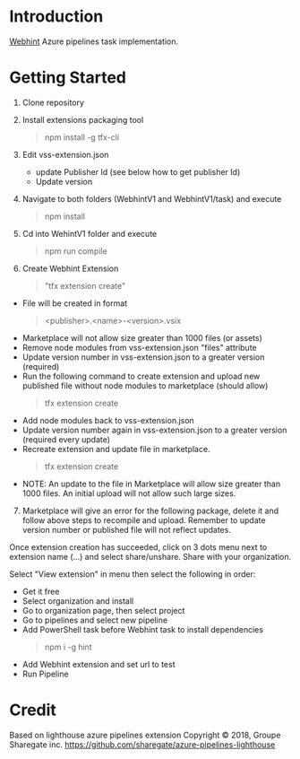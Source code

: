 # Introduction 
[Webhint](https://webhint.io/) Azure pipelines task implementation.

# Getting Started 

1. Clone repository
2. Install extensions packaging tool
    > npm install -g tfx-cli

3. Edit vss-extension.json 
	- update Publisher Id (see below how to get publisher Id)
	- Update version 

4. Navigate to both folders (WebhintV1 and WebhintV1/task) and execute
	> npm install

5. Cd into WehintV1 folder and execute 
    > npm run compile

6. Create Webhint Extension
    > "tfx extension create"
 - File will be created in format 
    > &lt;publisher&gt;.&lt;name&gt;-&lt;version&gt;.vsix 
- Marketplace will not allow size greater than 1000 files (or assets)
- Remove node modules from vss-extension.json "files" attribute
- Update version number in vss-extension.json to a greater version (required) 
- Run the following command to create extension and upload new published file without node modules to marketplace (should allow)
    > tfx extension create
- Add node modules back to vss-extension.json
- Update version number again in vss-extension.json to a greater version (required every update) 
- Recreate extension and update file in marketplace. 
    > tfx extension create 
- NOTE: An update to the file in Marketplace will allow size greater than 1000 files. An initial upload will not allow such large sizes. 
     
            

7. Marketplace will give an error for the following package, delete it and follow above steps to recompile and upload. Remember to update version number or published file will not reflect updates. 

Once extension creation has succeeded, click on 3 dots menu next to extension name (...) and select share/unshare. Share with your organization. 

Select "View extension" in menu then select the following in order: 
-  Get it free
- Select organization and install 
- Go to organization page, then select project
- Go to pipelines and select new pipeline
- Add PowerShell task before Webhint task to install dependencies
    > npm i -g hint
- Add Webhint extension and set url to test
- Run Pipeline

# Credit
Based on lighthouse azure pipelines extension Copyright © 2018, Groupe Sharegate inc.
https://github.com/sharegate/azure-pipelines-lighthouse